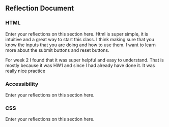 ## Reflection Document

### HTML

Enter your reflections on this section here.
Html is super simple, it is intuitive and a great
way to start this class. I think making sure that you
know the inputs that you are doing and how to use them. 
I want to learn more about the submit buttons and reset 
buttons.


For week 2 I found that it was super helpful and easy to understand.
That is mostly because it was HW1 and since I had already have done it.
It was really nice practice

### Accessibility

Enter your reflections on this section here.

### CSS

Enter your reflections on this section here.
